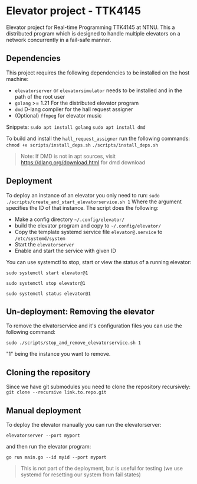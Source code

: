 # Elevator project - TTK4145

Elevator project for Real-time Programming TTK4145 at NTNU. This a distributed program which is designed to handle multiple elevators on a network concurrently in a fail-safe manner. 

## Dependencies

This project requires the following dependencies to be installed on the host machine:
- `elevatorserver` or `elevatorsimulator` needs to be installed and in the path of the root user
- `golang` >= 1.21 For the distributed elevator program
- `dmd` D-lang compiler for the hall request assigner
- (Optional) `ffmpeg` for elevator music

Snippets:
`sudo apt install golang`
`sudo apt install dmd`

To build and install the `hall_request_assigner` run the following commands:
`chmod +x scripts/install_deps.sh`
`./scripts/install_deps.sh`


> Note: If DMD is not in apt sources, visit https://dlang.org/download.html for dmd download

## Deployment

To deploy an instance of an elevator you only need to run:
`sudo ./scripts/create_and_start_elevatorservice.sh 1`
Where the argument specifies the ID of that instance. The script does the following:
- Make a config directory `~/.config/elevator/`
- build the elevator program and copy to `~/.config/elevator/`
- Copy the template systemd service file `elevator@.service` to `/etc/systemd/system`
- Start the `elevatorserver`
- Enable and start the service with given ID 

You can use systemctl to stop, start or view the status of a running elevator:

`sudo systemctl start elevator@1`

`sudo systemctl stop elevator@1`

`sudo systemctl status elevator@1`

## Un-deployment: Removing the elevator
To remove the elvatorservice and it's configuration files you can use the following command:

`sudo ./scripts/stop_and_remove_elevatorservice.sh 1`

"1" being the instance you want to remove. 

## Cloning the repository
Since we have git submodules you need to clone the repository recursively:
`git clone --recursive link.to.repo.git `

## Manual deployment

To deploy the elevator manually you can run the elevatorserver:

`elevatorserver --port myport`

and then run the elevator program:

`go run main.go --id myid --port myport`

> This is not part of the deployment, but is useful for testing (we use systemd for resetting our system from fail states)
